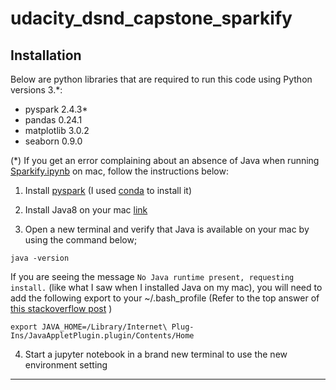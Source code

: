 # udacity_dsnd_capstone_sparkify

##  Installation 

Below are python libraries that are required to run this code using Python versions 3.*:
* pyspark 2.4.3*
* pandas 0.24.1
* matplotlib 3.0.2 
* seaborn 0.9.0 

(*) If you get an error complaining about an absence of Java when running [Sparkify.ipynb](./Sparkify.ipynb) on mac, follow the instructions below:

1. Install [pyspark](http://spark.apache.org/downloads.html) (I used [conda](https://anaconda.org/conda-forge/pyspark) to install it)
2. Install Java8 on your mac [link](https://helpx.adobe.com/x-productkb/global/install-java-jre-mac-os.html)

3. Open a new terminal and verify that Java is available on your mac by using the command below;
```
java -version
```

If you are seeing the message `No Java runtime present, requesting install.` (like what I saw when I installed Java on my mac), you will need to add the following export to your ~/.bash_profile (Refer to the top answer of [this stackoverflow post](https://stackoverflow.com/questions/44009058/even-though-jre-8-is-installed-on-my-mac-no-java-runtime-present-requesting-) )


```
export JAVA_HOME=/Library/Internet\ Plug-Ins/JavaAppletPlugin.plugin/Contents/Home

```

4. Start a jupyter notebook in a brand new terminal to use the new environment setting

<hr />